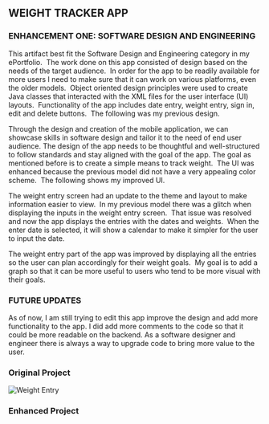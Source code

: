 ## **WEIGHT TRACKER APP**

### **ENHANCEMENT ONE: SOFTWARE DESIGN AND ENGINEERING**

This artifact best fit the Software Design and Engineering category in my ePortfolio.  The work done on this app consisted of design based on the needs of the target audience.  In order for the app to be readily available for more users I need to make sure that it can work on various platforms, even the older models.  Object oriented design principles were used to create Java classes that interacted with the XML files for the user interface (UI) layouts.  Functionality of the app includes date entry, weight entry, sign in, edit and delete buttons.  The following was my previous design.

Through the design and creation of the mobile application, we can showcase skills in software design and tailor it to the need of end user audience. The design of the app needs to be thoughtful and well-structured to follow standards and stay aligned with the goal of the app. The goal as mentioned before is to create a simple means to track weight.  The UI was enhanced because the previous model did not have a very appealing color scheme.  The following shows my improved UI.

The weight entry screen had an update to the theme and layout to make information easier to view.  In my previous model there was a glitch when displaying the inputs in the weight entry screen.  That issue was resolved and now the app displays the entries with the dates and weights.  When the enter date is selected, it will show a calendar to make it simpler for the user to input the date. 

The weight entry part of the app was improved by displaying all the entries so the user can plan accordingly for their weight goals.  My goal is to add a graph so that it can be more useful to users who tend to be more visual with their goals.

### FUTURE UPDATES

As of now, I am still trying to edit this app improve the design and add more functionality to the app. I did add more comments to the code so that it could be more readable on the backend. As a software designer and engineer there is always a way to upgrade code to bring more value to the user.


### Original Project

![Weight Entry](https://github.com/user-attachments/assets/62a32caa-1342-4ee8-b929-ac34ca94c7e0)



### Enhanced Project
